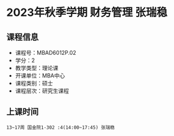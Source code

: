 # 2023年秋季学期 财务管理 张瑞稳






## 课程信息

- 课程号：MBAD6012P.02
- 学分：2
- 教学类型：理论课
- 开课单位：MBA中心
- 课程类别：硕士
- 课程层次：研究生课程

## 上课时间

```
13~17周 国金院1-302 :4(14:00~17:45) 张瑞稳
```

